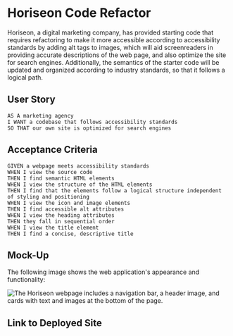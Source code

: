 # Horiseon Code Refactor

Horiseon, a digital marketing company, has provided starting code that requires refactoring to make it more accessible according to accessibility standards by adding alt tags to images, which will aid screenreaders in providing accurate descriptions of the web page, and also optimize the site for search engines. Additionally, the semantics of the starter code will be updated and organized according to industry standards, so that it follows a logical path.


## User Story

```
AS A marketing agency
I WANT a codebase that follows accessibility standards
SO THAT our own site is optimized for search engines
```

## Acceptance Criteria

```
GIVEN a webpage meets accessibility standards
WHEN I view the source code
THEN I find semantic HTML elements
WHEN I view the structure of the HTML elements
THEN I find that the elements follow a logical structure independent of styling and positioning
WHEN I view the icon and image elements
THEN I find accessible alt attributes
WHEN I view the heading attributes
THEN they fall in sequential order
WHEN I view the title element
THEN I find a concise, descriptive title
```

## Mock-Up

The following image shows the web application's appearance and functionality:

![The Horiseon webpage includes a navigation bar, a header image, and cards with text and images at the bottom of the page.](./assets/images/horiseon-refactor-screenshot.png)


## Link to Deployed Site